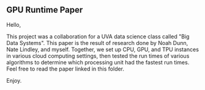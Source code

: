 ## GPU Runtime Paper

Hello,

This project was a collaboration for a UVA data science class called "Big Data Systems". This paper is the result of research done by Noah Dunn, Nate Lindley, and myself. 
Together, we set up CPU, GPU, and TPU instances in various cloud computing settings, then tested the run times of various algorithms to determine which processing unit had 
the fastest run times. Feel free to read the paper linked in this folder.

Enjoy.
